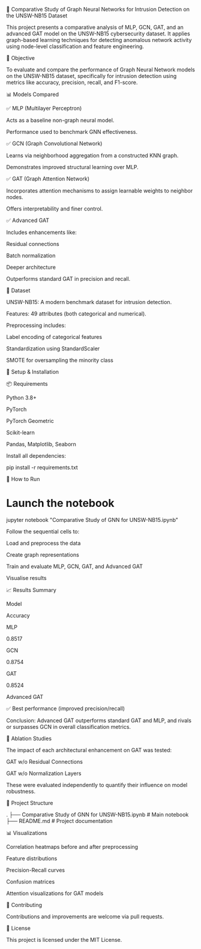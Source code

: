 🧠 Comparative Study of Graph Neural Networks for Intrusion Detection on the UNSW-NB15 Dataset

This project presents a comparative analysis of MLP, GCN, GAT, and an advanced GAT model on the UNSW-NB15 cybersecurity dataset. It applies graph-based learning techniques for detecting anomalous network activity using node-level classification and feature engineering.

🌟 Objective

To evaluate and compare the performance of Graph Neural Network models on the UNSW-NB15 dataset, specifically for intrusion detection using metrics like accuracy, precision, recall, and F1-score.

📊 Models Compared

✅ MLP (Multilayer Perceptron)

Acts as a baseline non-graph neural model.

Performance used to benchmark GNN effectiveness.

✅ GCN (Graph Convolutional Network)

Learns via neighborhood aggregation from a constructed KNN graph.

Demonstrates improved structural learning over MLP.

✅ GAT (Graph Attention Network)

Incorporates attention mechanisms to assign learnable weights to neighbor nodes.

Offers interpretability and finer control.

✅ Advanced GAT

Includes enhancements like:

Residual connections

Batch normalization

Deeper architecture

Outperforms standard GAT in precision and recall.

🧪 Dataset

UNSW-NB15: A modern benchmark dataset for intrusion detection.

Features: 49 attributes (both categorical and numerical).

Preprocessing includes:

Label encoding of categorical features

Standardization using StandardScaler

SMOTE for oversampling the minority class

🔧 Setup & Installation

📦 Requirements

Python 3.8+

PyTorch

PyTorch Geometric

Scikit-learn

Pandas, Matplotlib, Seaborn

Install all dependencies:

pip install -r requirements.txt

🚀 How to Run

# Launch the notebook
jupyter notebook "Comparative Study of GNN for UNSW-NB15.ipynb"

Follow the sequential cells to:

Load and preprocess the data

Create graph representations

Train and evaluate MLP, GCN, GAT, and Advanced GAT

Visualise results

📈 Results Summary

Model

Accuracy

MLP

0.8517

GCN

0.8754

GAT

0.8524

Advanced GAT

✅ Best performance (improved precision/recall)

Conclusion: Advanced GAT outperforms standard GAT and MLP, and rivals or surpasses GCN in overall classification metrics.

🔬 Ablation Studies

The impact of each architectural enhancement on GAT was tested:

GAT w/o Residual Connections

GAT w/o Normalization Layers

These were evaluated independently to quantify their influence on model robustness.

📁 Project Structure

.
├── Comparative Study of GNN for UNSW-NB15.ipynb  # Main notebook
├── README.md                                     # Project documentation

📊 Visualizations

Correlation heatmaps before and after preprocessing

Feature distributions

Precision-Recall curves

Confusion matrices

Attention visualizations for GAT models

🤝 Contributing

Contributions and improvements are welcome via pull requests.

📜 License

This project is licensed under the MIT License.
